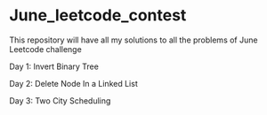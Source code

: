 # June_leetcode_contest
This repository will have all my solutions to all the problems of June Leetcode challenge

Day 1: Invert Binary Tree

Day 2: Delete Node In a Linked List

Day 3: Two City Scheduling